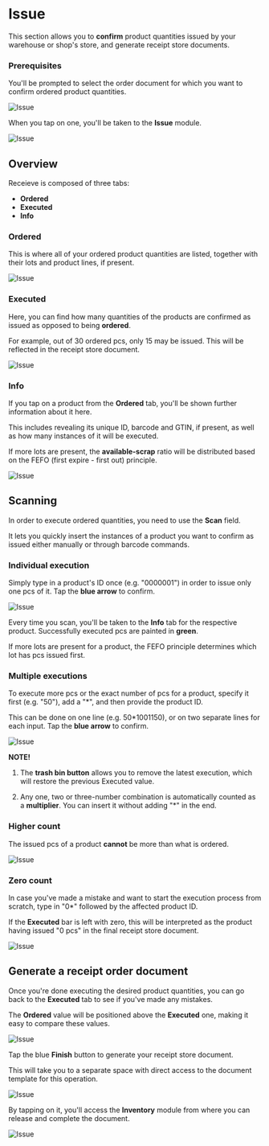# Issue

This section allows you to **confirm** product quantities issued by your warehouse or shop's store, and generate receipt store documents.

### Prerequisites

You'll be prompted to select the order document for which you want to confirm ordered product quantities.

![Issue](pictures/inv_con_issue.png)

When you tap on one, you'll be taken to the **Issue** module.

![Issue](pictures/inv_con_issue_module.png)

## Overview

Receieve is composed of three tabs:

* **Ordered**
* **Executed**
* **Info**

### Ordered

This is where all of your ordered product quantities are listed, together with their lots and product lines, if present.

![Issue](pictures/inv_con_issue_ordered.png)

### Executed

Here, you can find how many quantities of the products are confirmed as issued as opposed to being **ordered**.

For example, out of 30 ordered pcs, only 15 may be issued. This will be reflected in the receipt store document.

![Issue](pictures/inv_con_issue_executed.png)

### Info

If you tap on a product from the **Ordered** tab, you'll be shown further information about it here.

This includes revealing its unique ID, barcode and GTIN, if present, as well as how many instances of it will be executed.

If more lots are present, the **available-scrap** ratio will be distributed based on the FEFO (first expire - first out) principle.

![Issue](pictures/inv_con_issue_info.png)

## Scanning

In order to execute ordered quantities, you need to use the **Scan** field.

It lets you quickly insert the instances of a product you want to confirm as issued either manually or through barcode commands.

### Individual execution

Simply type in a product's ID once (e.g. "0000001") in order to issue only one pcs of it. Tap the **blue arrow** to confirm.

![Issue](pictures/inv_con_issue_singlescan.png)

Every time you scan, you'll be taken to the **Info** tab for the respective product. Successfully executed pcs are painted in **green**.

If more lots are present for a product, the FEFO principle determines which lot has pcs issued first.

### Multiple executions

To execute more pcs or the exact number of pcs for a product, specify it first (e.g. "50"), add a "*", and then provide the product ID.

This can be done on one line (e.g. 50*1001150), or on two separate lines for each input. Tap the **blue arrow** to confirm.

![Issue](pictures/inv_con_issue_multiscan.png)

**NOTE!**

1. The **trash bin button** allows you to remove the latest execution, which will restore the previous Executed value.

2. Any one, two or three-number combination is automatically counted as a **multiplier**. You can insert it without adding "*" in the end.

### Higher count

The issued pcs of a product **cannot** be more than what is ordered.

![Issue](pictures/inv_con_issue_error.png)

### Zero count

In case you've made a mistake and want to start the execution process from scratch, type in "0*" followed by the affected product ID.

If the **Executed** bar is left with zero, this will be interpreted as the product having issued "0 pcs" in the final receipt store document.

![Issue](pictures/inv_con_issue_zero.png)

## Generate a receipt order document

Once you're done executing the desired product quantities, you can go back to the **Executed** tab to see if you've made any mistakes.

The **Ordered** value will be positioned above the **Executed** one, making it easy to compare these values.

![Issue](pictures/inv_con_issue_finish.png)

Tap the blue **Finish** button to generate your receipt store document.

This will take you to a separate space with direct access to the document template for this operation.

![Issue](pictures/inv_con_issue_order.png)

By tapping on it, you'll access the **Inventory** module from where you can release and complete the document.

![Issue](pictures/inv_con_issue_document.png)

